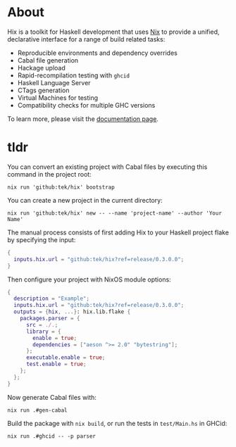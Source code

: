 # About

Hix is a toolkit for Haskell development that uses [Nix](https://nixos.org/learn.html) to provide a unified,
declarative interface for a range of build related tasks:

- Reproducible environments and dependency overrides
- Cabal file generation
- Hackage upload
- Rapid-recompilation testing with `ghcid`
- Haskell Language Server
- CTags generation
- Virtual Machines for testing
- Compatibility checks for multiple GHC versions

To learn more, please visit the [documentation page](https://tryp.io/hix/index.html).

# tldr

You can convert an existing project with Cabal files by executing this command in the project root:

```
nix run 'github:tek/hix' bootstrap
```

You can create a new project in the current directory:

```
nix run 'github:tek/hix' new -- --name 'project-name' --author 'Your Name'
```

The manual process consists of first adding Hix to your Haskell project flake by specifying the input:

```nix
{
  inputs.hix.url = "github:tek/hix?ref=release/0.3.0.0";
}
```

Then configure your project with NixOS module options:

```nix
{
  description = "Example";
  inputs.hix.url = "github:tek/hix?ref=release/0.3.0.0";
  outputs = {hix, ...}: hix.lib.flake {
    packages.parser = {
      src = ./.;
      library = {
        enable = true;
        dependencies = ["aeson ^>= 2.0" "bytestring"];
      };
      executable.enable = true;
      test.enable = true;
    };
  };
}
```

Now generate Cabal files with:

```
nix run .#gen-cabal
```

Build the package with `nix build`, or run the tests in `test/Main.hs` in GHCid:

```
nix run .#ghcid -- -p parser
```
